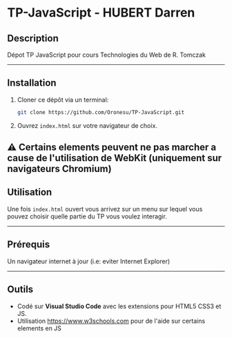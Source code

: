 # TP-JavaScript - HUBERT Darren

## Description
Dépot TP JavaScript pour cours Technologies du Web de R. Tomczak

---

## Installation
1. Cloner ce dépôt via un terminal:  
   ```bash
   git clone https://github.com/Oronesu/TP-JavaScript.git

2. Ouvrez `index.html` sur votre navigateur de choix.
   
⚠️ Certains elements peuvent ne pas marcher a cause de l'utilisation de WebKit (uniquement sur navigateurs Chromium)
---

## Utilisation
Une fois `index.html` ouvert vous arrivez sur un menu sur lequel vous pouvez choisir quelle partie du TP vous voulez interagir.

---

## Prérequis
Un navigateur internet à jour (i.e: eviter Internet Explorer)

---

## Outils
- Codé sur **Visual Studio Code** avec les extensions pour HTML5 CSS3 et JS.
- Utilisation https://www.w3schools.com pour de l'aide sur certains elements en JS
